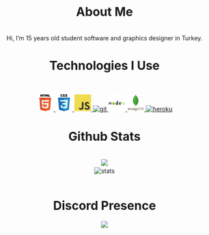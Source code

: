 <div align="center">
  <h1>About Me</h1>
  <br>
   Hi, I’m 15 years old student software and graphics designer in Turkey.
  <h1>Technologies I Use</h1>
   <br>
  <p align="center">
<a href="https://www.w3.org/html/" target="_blank"> <img src="https://raw.githubusercontent.com/devicons/devicon/master/icons/html5/html5-original-wordmark.svg" alt="html5" width="40" height="40" /> 
<a href="https://www.w3schools.com/css/" target="_blank"> <img src="https://raw.githubusercontent.com/devicons/devicon/master/icons/css3/css3-original-wordmark.svg" alt="css3" width="40" height="40" /> </a>
<a href="https://developer.mozilla.org/en-US/docs/Web/JavaScript" target="_blank"> <img src="https://raw.githubusercontent.com/devicons/devicon/master/icons/javascript/javascript-original.svg" alt="javascript" width="40" height="40" /> 
<a href="https://git-scm.com/" target="_blank"> <img src="https://www.vectorlogo.zone/logos/git-scm/git-scm-icon.svg" alt="git"
  width="40" height="40" /> </a>
<a href="https://nodejs.org" target="_blank"> <img src="https://raw.githubusercontent.com/devicons/devicon/master/icons/nodejs/nodejs-original-wordmark.svg" alt="nodejs" width="40" height="40" /> </a>
<a href="https://www.mongodb.com/" target="_blank"> <img src="https://raw.githubusercontent.com/devicons/devicon/master/icons/mongodb/mongodb-original-wordmark.svg" alt="mongodb" width="40" height="40" /> </a>
  <a href="https://heroku.com" target="_blank"> <img src="https://www.vectorlogo.zone/logos/heroku/heroku-icon.svg" alt="heroku" width="40" height="40" /> </a>

</p>
  <h1>Github Stats</h1>
  <br>
  <img src="https://github-readme-stats.vercel.app/api?username=virushasnobrain&show_icons=true&theme=gruvbox&hide_border=true" width="%100" height="150px">
  <br>
  <img src="https://github-readme-stats.vercel.app/api/top-langs/?username=virushasnobrain&layout=compact&theme=gruvbox&hide_border=true&layout=compact" width="%100" height="200px" alt="stats" />
  <br><br>
    <h1>Discord Presence</h1>
 <img src="https://lanyard-profile-readme.vercel.app/api/487251264984449034" style="max-width:100%;">
</div>
